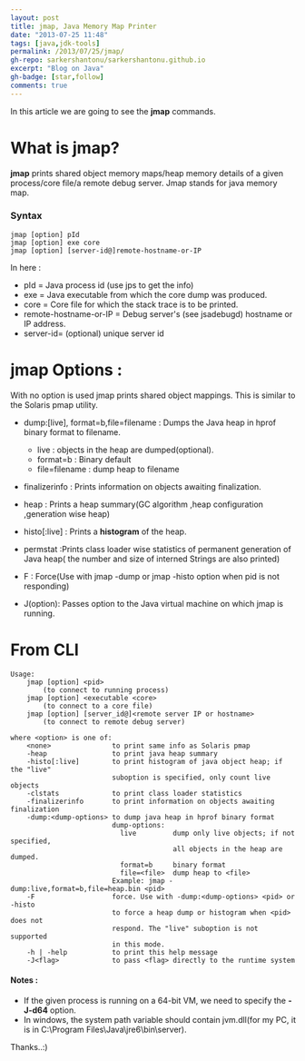 ```yaml
---
layout: post
title: jmap, Java Memory Map Printer
date: "2013-07-25 11:48"
tags: [java,jdk-tools]
permalink: /2013/07/25/jmap/
gh-repo: sarkershantonu/sarkershantonu.github.io
excerpt: "Blog on Java"
gh-badge: [star,follow]
comments: true
---
```

In this article we are going to see the **jmap** commands.

# What is jmap?
**jmap** prints shared object memory maps/heap memory details of a given process/core file/a remote debug server. Jmap stands for java memory map. 

### Syntax

    jmap [option] pId
    jmap [option] exe core
    jmap [option] [server-id@]remote-hostname-or-IP

In here : 
- pId = Java process id (use jps to get the info)
- exe = Java executable from which the core dump was produced.
- core = Core file for which the stack trace is to be printed.
- remote-hostname-or-IP = Debug server's (see jsadebugd) hostname or IP address.
- server-id= (optional) unique server id

# jmap Options : 
With no option is used jmap prints shared object mappings. This is similar to the Solaris pmap utility.

- dump:\[live\], format=b,file=filename : Dumps the Java heap in hprof binary format to filename. 
    - live : objects in the heap are dumped(optional).
    - format=b : Binary default
    - file=filename : dump heap to filename

- finalizerinfo : Prints information on objects awaiting finalization.
- heap : Prints a heap summary(GC algorithm ,heap configuration ,generation wise heap)
- histo\[:live\] : Prints a **histogram** of the heap.
- permstat :Prints class loader wise statistics of permanent generation of Java heap( the number and size of interned Strings are also printed)
- F : Force(Use with jmap -dump or jmap -histo option when pid is not responding)
- J(option): Passes option to the Java virtual machine on which jmap is running.

# From CLI

    Usage:
        jmap [option] <pid>
            (to connect to running process)
        jmap [option] <executable <core>
            (to connect to a core file)
        jmap [option] [server_id@]<remote server IP or hostname>
            (to connect to remote debug server)
    
    where <option> is one of:
        <none>               to print same info as Solaris pmap
        -heap                to print java heap summary
        -histo[:live]        to print histogram of java object heap; if the "live"
                             suboption is specified, only count live objects
        -clstats             to print class loader statistics
        -finalizerinfo       to print information on objects awaiting finalization
        -dump:<dump-options> to dump java heap in hprof binary format
                             dump-options:
                               live         dump only live objects; if not specified,
                                            all objects in the heap are dumped.
                               format=b     binary format
                               file=<file>  dump heap to <file>
                             Example: jmap -dump:live,format=b,file=heap.bin <pid>
        -F                   force. Use with -dump:<dump-options> <pid> or -histo
                             to force a heap dump or histogram when <pid> does not
                             respond. The "live" suboption is not supported
                             in this mode.
        -h | -help           to print this help message
        -J<flag>             to pass <flag> directly to the runtime system

#### Notes :
- If the given process is running on a 64-bit VM, we need to specify the **-J-d64** option. 
- In windows, the system path variable should contain jvm.dll(for my PC, it is in C:\Program Files\Java\jre6\bin\server).

Thanks..:)
